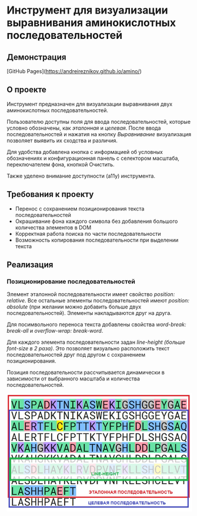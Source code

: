 # Инструмент для визуализации выравнивания аминокислотных последовательностей

## Демонстрация

[GitHub Pages]​(https://andreireznikov.github.io/amino/)

## О проекте

Инструмент предназначен для визуализации выравнивания двух аминокислотных последовательностей.

Пользователю доступны поля для ввода последовательностей, которые условно обозначены, как _эталонная_ и _целевая_. После ввода последовательностей и нажатия на кнопку _Выравнивание_ визуализация позволяет выявить их сходства и различия.

Для удобства добавлена кнопка с информацией об условных обозначениях и конфигурационная панель c селектором масштаба, переключателем фона, кнопкой Очистить.

Также уделено внимание доступности (a11y) инструмента.

## Требования к проекту

- Перенос с сохранением позиционирования текста последовательностей
- Окрашивание фона каждого символа без добавления большого количества элементов в DOM
- Корректная работа поиска по части последовательности
- Возможность копирования последовательности при выделении текста

## Реализация

### Позиционирование последовательностей

Элемент эталонной последовательности имеет свойство _position: relative_. Все остальные элементы последовательностей имеют _position: absolute_ (при желании можно добавить больше двух последовательностей). Элементы накладываются друг на друга.

Для посимвольного переноса текста добавлены свойства _word-break: break-all_ и _overflow-wrap: break-word_.

Для каждого элемента последовательности задан _line-height (больше font-size в 2 раза)_. Это позволяет визуально расположить текст последовательностей друг под другом с сохранением позиционирования.

Позиция последовательности рассчитывается динамически в зависимости от выбранного масштаба и количества последовательностей.

![Позиционирование](./readme-img/aminopostition.jpg)



